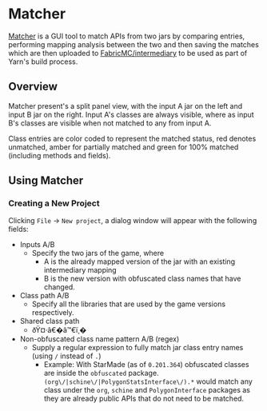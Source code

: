 # Matcher

[Matcher](https://github.com/FabricMC/Matcher) is a GUI tool to match
APIs from two jars by comparing entries, performing mapping analysis
between the two and then saving the matches which are then uploaded to
[FabricMC/intermediary](https://github.com/FabricMC/intermediary/tree/master/matches)
to be used as part of Yarn's build process.

## Overview

Matcher present's a split panel view, with the input A jar on the left
and input B jar on the right. Input A's classes are always visible,
where as input B's classes are visible when not matched to any from
input A.

Class entries are color coded to represent the matched status, red
denotes unmatched, amber for partially matched and green for 100%
matched (including methods and fields).

## Using Matcher

### Creating a New Project

Clicking `File` -\> `New project`, a dialog window will appear with the
following fields:

- Inputs A/B
  - Specify the two jars of the game, where
    - A is the already mapped version of the jar with an existing
      intermediary mapping
    - B is the new version with obfuscated class names that have
      changed.
- Class path A/B
  - Specify all the libraries that are used by the game versions
    respectively.
- Shared class path
  - ðŸ¤·â€�â™€ï¸�
- Non-obfuscated class name pattern A/B (regex)
  - Supply a regular expression to fully match jar class entry names
    (using `/` instead of `.`)
    - Example: With StarMade (as of `0.201.364`) obfuscated
      classes are inside the `obfuscated` package.
      `(org\/|schine\/|PolygonStatsInterface\/).*` would match any
      class under the `org`, `schine` and `PolygonInterface`
      packages as they are already public APIs that do not need to
      be matched.

